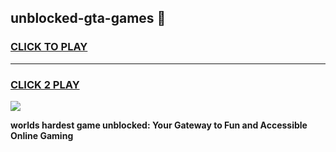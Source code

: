 
## unblocked-gta-games 👋
<h3>
<a href="https://premium.freeplayer.one?title=unblocked-gta-games&ref=14F">CLICK TO PLAY</a></h3>
<hr>

<h3>
<a href="https://premium.freeplayer.one?title=unblocked-gta-games&ref=14F">CLICK 2 PLAY</a>
  
</h3>

<a href="https://premium.freeplayer.one?title=unblocked-gta-games&ref=12F/"><img src="https://clearcache.store/games.png"></a>


**worlds hardest game unblocked: Your Gateway to Fun and Accessible Online Gaming**
